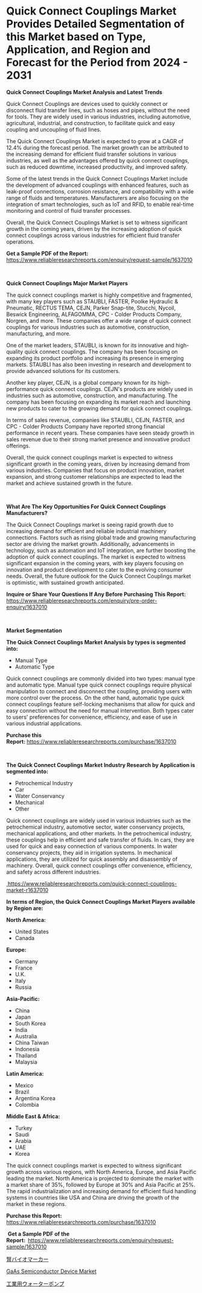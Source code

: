 <p><h1>Quick Connect Couplings Market Provides Detailed Segmentation of this Market based on Type, Application, and Region and Forecast for the Period from 2024 - 2031</h1></p><p><strong>Quick Connect Couplings Market Analysis and Latest Trends</strong></p>
<p><p>Quick Connect Couplings are devices used to quickly connect or disconnect fluid transfer lines, such as hoses and pipes, without the need for tools. They are widely used in various industries, including automotive, agricultural, industrial, and construction, to facilitate quick and easy coupling and uncoupling of fluid lines.</p><p>The Quick Connect Couplings Market is expected to grow at a CAGR of 12.4% during the forecast period. The market growth can be attributed to the increasing demand for efficient fluid transfer solutions in various industries, as well as the advantages offered by quick connect couplings, such as reduced downtime, increased productivity, and improved safety.</p><p>Some of the latest trends in the Quick Connect Couplings Market include the development of advanced couplings with enhanced features, such as leak-proof connections, corrosion resistance, and compatibility with a wide range of fluids and temperatures. Manufacturers are also focusing on the integration of smart technologies, such as IoT and RFID, to enable real-time monitoring and control of fluid transfer processes.</p><p>Overall, the Quick Connect Couplings Market is set to witness significant growth in the coming years, driven by the increasing adoption of quick connect couplings across various industries for efficient fluid transfer operations.</p></p>
<p><strong>Get a Sample PDF of the Report:&nbsp;</strong> <a href="https://www.reliableresearchreports.com/enquiry/request-sample/1637010">https://www.reliableresearchreports.com/enquiry/request-sample/1637010</a></p>
<p>&nbsp;</p>
<p><strong>Quick Connect Couplings Major Market Players</strong></p>
<p><p>The quick connect couplings market is highly competitive and fragmented, with many key players such as STAUBLI, FASTER, Poolke Hydraulic & Pneumatic, RECTUS TEMA, CEJN, Parker Snap-tite, Stucchi, Nycoil, Beswick Engineering, ALFAGOMMA, CPC - Colder Products Company, Norgren, and more. These companies offer a wide range of quick connect couplings for various industries such as automotive, construction, manufacturing, and more.</p><p>One of the market leaders, STAUBLI, is known for its innovative and high-quality quick connect couplings. The company has been focusing on expanding its product portfolio and increasing its presence in emerging markets. STAUBLI has also been investing in research and development to provide advanced solutions for its customers.</p><p>Another key player, CEJN, is a global company known for its high-performance quick connect couplings. CEJN's products are widely used in industries such as automotive, construction, and manufacturing. The company has been focusing on expanding its market reach and launching new products to cater to the growing demand for quick connect couplings.</p><p>In terms of sales revenue, companies like STAUBLI, CEJN, FASTER, and CPC - Colder Products Company have reported strong financial performance in recent years. These companies have seen steady growth in sales revenue due to their strong market presence and innovative product offerings.</p><p>Overall, the quick connect couplings market is expected to witness significant growth in the coming years, driven by increasing demand from various industries. Companies that focus on product innovation, market expansion, and strong customer relationships are expected to lead the market and achieve sustained growth in the future.</p></p>
<p>&nbsp;</p>
<p><strong>What Are The Key Opportunities For Quick Connect Couplings Manufacturers?</strong></p>
<p><p>The Quick Connect Couplings market is seeing rapid growth due to increasing demand for efficient and reliable industrial machinery connections. Factors such as rising global trade and growing manufacturing sector are driving the market growth. Additionally, advancements in technology, such as automation and IoT integration, are further boosting the adoption of quick connect couplings. The market is expected to witness significant expansion in the coming years, with key players focusing on innovation and product development to cater to the evolving consumer needs. Overall, the future outlook for the Quick Connect Couplings market is optimistic, with sustained growth anticipated.</p></p>
<p><strong>Inquire or Share Your Questions If Any Before Purchasing This Report:</strong> <a href="https://www.reliableresearchreports.com/enquiry/pre-order-enquiry/1637010">https://www.reliableresearchreports.com/enquiry/pre-order-enquiry/1637010</a></p>
<p>&nbsp;</p>
<p><strong>Market Segmentation</strong></p>
<p><strong>The Quick Connect Couplings Market Analysis by types is segmented into:</strong></p>
<p><ul><li>Manual Type</li><li>Automatic Type</li></ul></p>
<p><p>Quick connect couplings are commonly divided into two types: manual type and automatic type. Manual type quick connect couplings require physical manipulation to connect and disconnect the coupling, providing users with more control over the process. On the other hand, automatic type quick connect couplings feature self-locking mechanisms that allow for quick and easy connection without the need for manual intervention. Both types cater to users' preferences for convenience, efficiency, and ease of use in various industrial applications.</p></p>
<p><strong>Purchase this Report:&nbsp;</strong><a href="https://www.reliableresearchreports.com/purchase/1637010">https://www.reliableresearchreports.com/purchase/1637010</a></p>
<p>&nbsp;</p>
<p><strong>The Quick Connect Couplings Market Industry Research by Application is segmented into:</strong></p>
<p><ul><li>Petrochemical Industry</li><li>Car</li><li>Water Conservancy</li><li>Mechanical</li><li>Other</li></ul></p>
<p><p>Quick connect couplings are widely used in various industries such as the petrochemical industry, automotive sector, water conservancy projects, mechanical applications, and other markets. In the petrochemical industry, these couplings help in efficient and safe transfer of fluids. In cars, they are used for quick and easy connection of various components. In water conservancy projects, they aid in irrigation systems. In mechanical applications, they are utilized for quick assembly and disassembly of machinery. Overall, quick connect couplings offer convenience, efficiency, and safety across different industries.</p></p>
<p><a href="https://www.reliableresearchreports.com/quick-connect-couplings-market-r1637010">&nbsp;https://www.reliableresearchreports.com/quick-connect-couplings-market-r1637010</a></p>
<p><strong>In terms of Region, the Quick Connect Couplings Market Players available by Region are:</strong></p>
<p>
    <p> <strong> North America: </strong>
        <ul>
            <li>United States</li>
            <li>Canada</li>
        </ul>
        </p> 
    <p> <strong> Europe: </strong>
        <ul>
            <li>Germany</li>
            <li>France</li>
            <li>U.K.</li>
            <li>Italy</li>
            <li>Russia</li>
        </ul>
        </p> 
    <p> <strong> Asia-Pacific: </strong>
        <ul>
            <li>China</li>
            <li>Japan</li>
            <li>South Korea</li>
            <li>India</li>
            <li>Australia</li>
            <li>China Taiwan</li>
            <li>Indonesia</li>
            <li>Thailand</li>
            <li>Malaysia</li>
        </ul>
        </p> 
    <p> <strong> Latin America: </strong>
        <ul>
            <li>Mexico</li>
            <li>Brazil</li>
            <li>Argentina Korea</li>
            <li>Colombia</li>
        </ul>
        </p> 
    <p> <strong> Middle East & Africa: </strong>
        <ul>
            <li>Turkey</li>
            <li>Saudi</li>
            <li>Arabia</li>
            <li>UAE</li>
            <li>Korea</li>
        </ul>
    </p>
    </p>
<p><p>The quick connect couplings market is expected to witness significant growth across various regions, with North America, Europe, and Asia Pacific leading the market. North America is projected to dominate the market with a market share of 35%, followed by Europe at 30% and Asia Pacific at 25%. The rapid industrialization and increasing demand for efficient fluid handling systems in countries like USA and China are driving the growth of the market in these regions.</p></p>
<p><strong>Purchase this Report: </strong><a href="https://www.reliableresearchreports.com/purchase/1637010">https://www.reliableresearchreports.com/purchase/1637010</a></p>
<p>&nbsp;<strong>Get a Sample PDF of the Report:&nbsp;&nbsp;</strong><a href="https://www.reliableresearchreports.com/enquiry/request-sample/1637010">https://www.reliableresearchreports.com/enquiry/request-sample/1637010</a></p>
<p><strong></strong></p>
<p><p><a href="https://medium.com/@stantonhane1/%E8%85%8E%E8%87%93%E3%83%90%E3%82%A4%E3%82%AA%E3%83%9E%E3%83%BC%E3%82%AB%E3%83%BC%E5%B8%82%E5%A0%B4%E8%A6%8F%E6%A8%A1%E3%81%8A%E3%82%88%E3%81%B3%E5%B8%82%E5%A0%B4%E5%8B%95%E5%90%91-%E5%AE%8C%E5%85%A8%E3%81%AA%E6%A5%AD%E7%95%8C%E6%A6%82%E8%A6%81-2024%E5%B9%B4-2031%E5%B9%B4-7b6d5ea8b680">腎バイオマーカー</a></p><p><a href="https://flame-sidecar-702.notion.site/GaAs-Semiconductor-Device-Market-Furnishes-Information-on-Market-Share-Market-Trends-and-Market-Gr-303dadc596b5457b86ceb77fccf840a9">GaAs Semiconductor Device Market</a></p><p><a href="https://medium.com/@raideochran7856/%E7%94%A3%E6%A5%AD%E7%94%A8%E3%82%A6%E3%82%A9%E3%83%BC%E3%82%BF%E3%83%BC%E3%83%9D%E3%83%B3%E3%83%97%E5%B8%82%E5%A0%B4-2031%E5%B9%B4%E3%81%BE%E3%81%A7%E3%81%AE%E3%83%88%E3%83%AC%E3%83%B3%E3%83%89-%E4%BA%88%E6%B8%AC-%E7%AB%B6%E4%BA%89%E5%88%86%E6%9E%90-c066ab4bb217">工業用ウォーターポンプ</a></p></p>